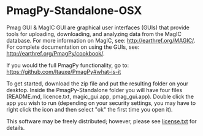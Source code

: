 # PmagPy-Standalone-OSX
Pmag GUI & MagIC GUI are graphical user interfaces (GUIs) that provide tools for uploading, downloading, and analyzing data from the MagIC database. For more information on MagIC, see: http://earthref.org/MAGIC/. For complete documentation on using the GUIs, see: http://earthref.org/PmagPy/cookbook/.

If you would the full PmagPy functionality, go to: https://github.com/ltauxe/PmagPy#what-is-it

To get started, download the zip file and put the resulting folder on your desktop. Inside the PmagPy-Standalone folder you will have four files (README.md, licence.txt, magic_gui.app, pmag_gui.app). Double click the app you wish to run (depending on your security settings, you may have to right click the icon and then select "ok" the first time you open it).

This software may be freely distributed; however, please see [license.txt](https://github.com/moonshoes87/PmagPy-Standalone-OSX/blob/master/license.txt) for details.  
